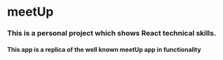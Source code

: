 # meetUp

### This is a personal project which shows React technical skills.

#### This app is a replica of the well known meetUp app in functionality
